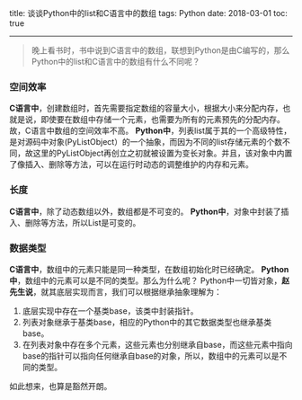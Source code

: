 ﻿title: 谈谈Python中的list和C语言中的数组
tags: Python
date: 2018-03-01
toc: true

---

> 晚上看书时，书中说到C语言中的数组，联想到Python是由C编写的，那么Python中的list和C语言中的数组有什么不同呢？

<!--more-->

### 空间效率
**C语言中**，创建数组时，首先需要指定数组的容量大小，根据大小来分配内存，也就是说，即使要在数组中存储一个元素，也需要为所有的元素预先的分配内存。故，C语言中数组的空间效率不高。
**Python中**，列表list属于其的一个高级特性，是对源码中对象(PyListObject）的一个抽象，而因为不同的list存储元素的个数不同，故这里的PyListObject再创立之初就被设置为变长对象。并且，该对象中内置了像插入、删除等方法，可以在运行时动态的调整维护的内存和元素。

### 长度
**C语言中**，除了动态数组以外，数组都是不可变的。
**Python中**，对象中封装了插入、删除等方法，所以List是可变的。

### 数据类型
**C语言中**，数组中的元素只能是同一种类型，在数组初始化时已经确定。
**Python中**，数组中的元素可以是不同的类型。那么为什么呢？
 Python中一切皆对象，**赵先生说**，就其底层实现而言，我们可以根据继承抽象理解为：

 1. 底层实现中存在一个基类base，该类中封装指针。
 2. 列表对象继承于基类base，相应的Python中的其它数据类型也继承基类base。
 3. 在列表对象中存在多个元素，这些元素也分别继承自base，而这些元素中指向base的指针可以指向任何继承自base的对象，所以，数组中的元素可以是不同的类型。
 
如此想来，也算是豁然开朗。


